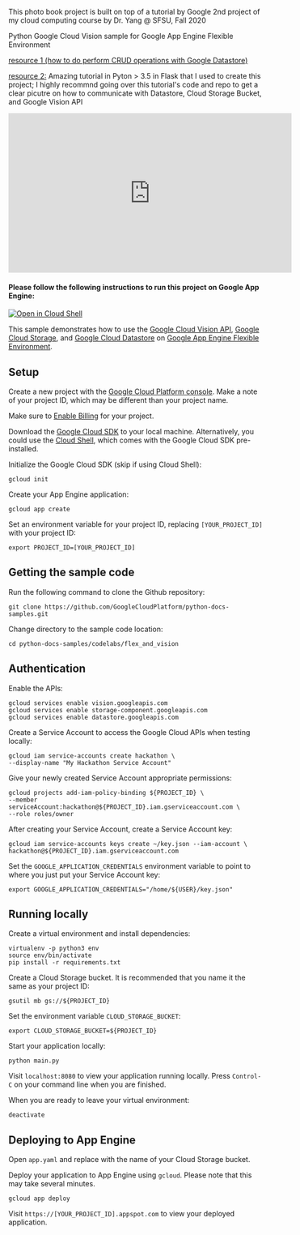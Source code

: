 This photo book project is built on top of a tutorial by Google
2nd project of my cloud computing course by Dr. Yang @ SFSU, Fall 2020


Python Google Cloud Vision sample for Google App Engine Flexible Environment

[resource 1 (how to do perform CRUD operations with Google Datastore)](https://github.com/GoogleCloudPlatform/python-docs-samples/blob/bd1afc18e165f39747b5318cc7747e6fba2d55ab/datastore/cloud-client/snippets.py#L410-L413)

[resource 2:](https://github.com/GoogleCloudPlatform/python-docs-samples/blob/master/codelabs/flex_and_vision/main.py)
 Amazing tutorial in Pyton > 3.5 in Flask that I used to create this project; I highly recommnd going over this tutorial's code and repo to get a clear picutre on how to communicate with Datastore, Cloud Storage Bucket, and Google Vision API

<iframe width="560" height="315"
src="https://www.youtube.com/embed/MUQfKFzIOeU" 
frameborder="0" 
allow="accelerometer; autoplay; encrypted-media; gyroscope; picture-in-picture" 
allowfullscreen></iframe>


#### Please follow the following instructions to run this project on Google App Engine:




[![Open in Cloud Shell][shell_img]][shell_link]

[shell_img]: http://gstatic.com/cloudssh/images/open-btn.png
[shell_link]: https://console.cloud.google.com/cloudshell/open?git_repo=https://github.com/GoogleCloudPlatform/python-docs-samples&page=editor&open_in_editor=codelabs/flex_and_vision/README.md

This sample demonstrates how to use the [Google Cloud Vision API](https://cloud.google.com/vision/), [Google Cloud Storage](https://cloud.google.com/storage/), and [Google Cloud Datastore](https://cloud.google.com/datastore/) on [Google App Engine Flexible Environment](https://cloud.google.com/appengine).

## Setup

Create a new project with the [Google Cloud Platform console](https://console.cloud.google.com/).
Make a note of your project ID, which may be different than your project name.

Make sure to [Enable Billing](https://pantheon.corp.google.com/billing?debugUI=DEVELOPERS)
for your project.

Download the [Google Cloud SDK](https://cloud.google.com/sdk/docs/) to your
local machine. Alternatively, you could use the [Cloud Shell](https://cloud.google.com/shell/docs/quickstart), which comes with the Google Cloud SDK pre-installed.

Initialize the Google Cloud SDK (skip if using Cloud Shell):

    gcloud init

Create your App Engine application:

    gcloud app create

Set an environment variable for your project ID, replacing `[YOUR_PROJECT_ID]`
with your project ID:

    export PROJECT_ID=[YOUR_PROJECT_ID]

## Getting the sample code

Run the following command to clone the Github repository:

    git clone https://github.com/GoogleCloudPlatform/python-docs-samples.git

Change directory to the sample code location:

    cd python-docs-samples/codelabs/flex_and_vision

## Authentication

Enable the APIs:

    gcloud services enable vision.googleapis.com
    gcloud services enable storage-component.googleapis.com
    gcloud services enable datastore.googleapis.com

Create a Service Account to access the Google Cloud APIs when testing locally:

    gcloud iam service-accounts create hackathon \
    --display-name "My Hackathon Service Account"

Give your newly created Service Account appropriate permissions:

    gcloud projects add-iam-policy-binding ${PROJECT_ID} \
    --member serviceAccount:hackathon@${PROJECT_ID}.iam.gserviceaccount.com \
    --role roles/owner

After creating your Service Account, create a Service Account key:

    gcloud iam service-accounts keys create ~/key.json --iam-account \
    hackathon@${PROJECT_ID}.iam.gserviceaccount.com

Set the `GOOGLE_APPLICATION_CREDENTIALS` environment variable to point to where
you just put your Service Account key:

    export GOOGLE_APPLICATION_CREDENTIALS="/home/${USER}/key.json"

## Running locally

Create a virtual environment and install dependencies:

    virtualenv -p python3 env
    source env/bin/activate
    pip install -r requirements.txt

Create a Cloud Storage bucket. It is recommended that you name it the same as
your project ID:

    gsutil mb gs://${PROJECT_ID}

Set the environment variable `CLOUD_STORAGE_BUCKET`:

    export CLOUD_STORAGE_BUCKET=${PROJECT_ID}

Start your application locally:

    python main.py

Visit `localhost:8080` to view your application running locally. Press `Control-C`
on your command line when you are finished.

When you are ready to leave your virtual environment:

    deactivate

## Deploying to App Engine

Open `app.yaml` and replace <your-cloud-storage-bucket> with the name of your
Cloud Storage bucket.

Deploy your application to App Engine using `gcloud`. Please note that this may
take several minutes.

    gcloud app deploy

Visit `https://[YOUR_PROJECT_ID].appspot.com` to view your deployed application.
